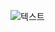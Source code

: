![텍스트](https://user-images.githubusercontent.com/86697585/200274223-c7fd2aa9-676b-4e3f-9f68-fabf1421bc4f.png)